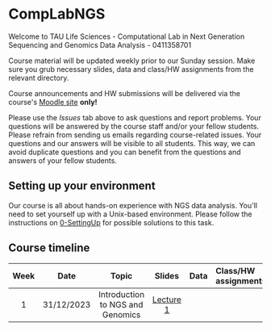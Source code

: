 # CompLabNGS
Welcome to TAU Life Sciences - Computational Lab in Next Generation Sequencing and Genomics Data Analysis - 0411358701

Course material will be updated weekly prior to our Sunday session. Make sure you grub necessary slides, data and class/HW assignments from the relevant directory.

Course announcements and HW submissions will be delivered via the course's [Moodle site](https://moodle.tau.ac.il/course/view.php?id=411358701) **only!**

Please use the *Issues* tab above to ask questions and report problems. Your questions will be answered by the course staff and/or your fellow students. Please refrain from sending us emails regarding course-related issues. Your questions and our answers will be visible to all students. This way, we can avoid duplicate questions and you can benefit from the questions and answers of your fellow students.

## Setting up your environment

Our course is all about hands-on experience with NGS data analysis. You'll need to set yourself up with a Unix-based environment. Please follow the instructions on [0-SettingUp]() for possible solutions to this task.

## Course timeline
| Week | Date | Topic | Slides | Data | Class/HW assignments |
|:----:|:----:|:-----:|:------:|:----:|:---------------------|
| 1 | 31/12/2023 | Introduction to NGS and Genomics | [Lecture 1](https://github.com/hadasvolk/CompLabNGS/blob/master/Slides/Lecture1.pdf) | | |
